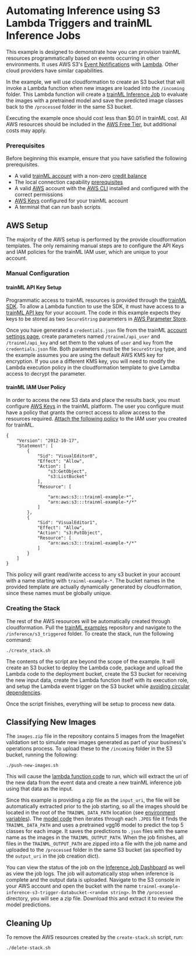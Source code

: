 # Automating Inference using S3 Lambda Triggers and trainML Inference Jobs

This example is designed to demonstrate how you can provision trainML resources programmatically based on events occurring in other environments. It uses AWS S3's [Event Notifications](https://docs.aws.amazon.com/AmazonS3/latest/userguide/NotificationHowTo.html) with [Lambda](https://docs.aws.amazon.com/lambda/latest/dg/with-s3-example.html). Other cloud providers have similar capabilities.

In the example, we will use cloudformation to create an S3 bucket that will invoke a Lambda function when new images are loaded into the `/incoming` folder. This Lambda function will create a [trainML Inference Job](https://docs.trainml.ai/getting-started/running-inference/) to evaluate the images with a pretrained model and save the predicted image classes back to the `/processed` folder in the same S3 bucket.

Executing the example once should cost less than $0.01 in trainML cost. All AWS resources should be included in the [AWS Free Tier](https://aws.amazon.com/free), but additional costs may apply.

### Prerequisites

Before beginning this example, ensure that you have satisfied the following prerequisites.

- A valid [trainML account](https://auth.trainml.ai/login?response_type=code&client_id=536hafr05s8qj3ihgf707on4aq&redirect_uri=https://app.trainml.ai/auth/callback) with a non-zero [credit balance](https://docs.trainml.ai/reference/billing-credits/)
- The local connection capability [prerequisites](https://docs.trainml.ai/reference/connection-capability/#prerequisites)
- A valid [AWS](https://aws.amazon.com) account with the [AWS CLI](https://aws.amazon.com/cli/) installed and configured with the correct permissions
- [AWS Keys](https://docs.trainml.ai/reference/third-party-keys/#aws-keys) configured for your trainML account
- A terminal that can run bash scripts

## AWS Setup

The majority of the AWS setup is performed by the provide cloudformation templates. The only remaining manual steps are to configure the API Keys and IAM policies for the trainML IAM user, which are unique to your account.

### Manual Configuration

#### trainML API Key Setup

Programmatic access to trainML resources is provided through the [trainML SDK](https://docs.trainml.ai/reference/cli-sdk). To allow a Lambda function to use the SDK, it must have access to a [trainML API key](https://docs.trainml.ai/reference/cli-sdk#authentication) for your account. The code in this example expects they keys to be stored as two `SecureString` parameters in [AWS Parameter Store](https://docs.aws.amazon.com/systems-manager/latest/userguide/systems-manager-parameter-store.html).

Once you have generated a `credentials.json` file from the trainML [account settings page](https://app.trainml.ai/account/settings), create parameters named `/trainml/api_user` and `/trainml/api_key` and set them to the values of `user` and `key` from the `credentials.json` file. Both parameters must be the `SecureString` type, and the example assumes you are using the default AWS KMS key for encryption. If you use a different KMS key, you will need to modify the Lambda execution policy in the cloudformation template to give Lamdba access to decrypt the parameter.

#### trainML IAM User Policy

In order to access the new S3 data and place the results back, you must configure [AWS Keys](https://docs.trainml.ai/reference/third-party-keys/#aws-keys) in the trainML platform. The user you configure must have a policy that grants the correct access to allow access to the resources required. [Attach the following policy](https://docs.aws.amazon.com/IAM/latest/UserGuide/access_policies_manage-attach-detach.html) to the IAM user you created for trainML.

```
{
    "Version": "2012-10-17",
    "Statement": [
        {
            "Sid": "VisualEditor0",
            "Effect": "Allow",
            "Action": [
                "s3:GetObject",
                "s3:ListBucket"
            ],
            "Resource": [

                "arn:aws:s3:::trainml-example-*",
                "arn:aws:s3:::trainml-example-*/*"
            ]
        },
        {
            "Sid": "VisualEditor1",
            "Effect": "Allow",
            "Action": "s3:PutObject",
            "Resource": [
                "arn:aws:s3:::trainml-example-*/*"
            ]
        }
    ]
}
```

This policy will grant read/write access to any s3 bucket in your account with a name starting with `trainml-example-*`. The bucket names in the provided template are actually dynamically generated by cloudformation, since these names must be globally unique.

### Creating the Stack

The rest of the AWS resources will be automatically created through cloudformation. Pull the [trainML examples](https://github.com/trainML/examples.git) repository and navigate to the `/inference/s3_triggered` folder. To create the stack, run the following command:

```
./create_stack.sh
```

The contents of the script are beyond the scope of the example. It will create an S3 bucket to deploy the Lambda code, package and upload the Lambda code to the deployment bucket, create the S3 bucket for receiving the new input data, create the Lambda function itself with its execution role, and setup the Lambda event trigger on the S3 bucket while [avoiding circular dependencies](https://aws.amazon.com/premiumsupport/knowledge-center/unable-validate-destination-s3/).

Once the script finishes, everything will be setup to process new data.

## Classifying New Images

The `images.zip` file in the repository contains 5 images from the ImageNet validation set to simulate new images generated as part of your business's operations process. To upload these to the `/incoming` folder in the S3 bucket, running the following:

```
./push-new-images.sh
```

This will cause the [lambda function code](https://github.com/trainML/examples/blob/master/inference/s3_triggered/lambda/bucket_trigger.py) to run, which will extract the uri of the new data from the event data and create a new trainML inference job using that data as the input.

Since this example is providing a zip file as the `input_uri`, the file will be automatically extracted prior to the job starting, so all the images should be located in the root of the `TRAINML_DATA_PATH` location (see [environment variables](/reference/environment-variables)). The [model code](https://github.com/trainML/examples/blob/master/inference/s3_triggered/trainml_model/predict.py) then iterates through each `.JPEG` file it finds the `TRAINML_DATA_PATH` and uses a pretrained vgg16 model to predict the top 5 classes for each image. It saves the predictions to `.json` files with the same name as the images in the `TRAINML_OUTPUT_PATH`. When the job finishes, all files in the `TRAINML_OUTPUT_PATH` are zipped into a file with the job name and uploaded to the `/processed` folder in the same S3 bucket (as specified by the `output_uri` in the job creation dict).

You can view the status of the job on the [Inference Job Dashboard](https://app.trainml.ai/jobs/inference) as well as view the job logs. The job will automatically stop when inference is complete and the output data is uploaded. Navigate to the S3 console in your AWS account and open the bucket with the name `trainml-example-inference-s3-trigger-databucket-<random string>`. In the `/processed` directory, you will see a zip file. Download this and extract it to review the model predictions.

## Cleaning Up

To remove the AWS resources created by the `create-stack.sh` script, run:

```
./delete-stack.sh
```
